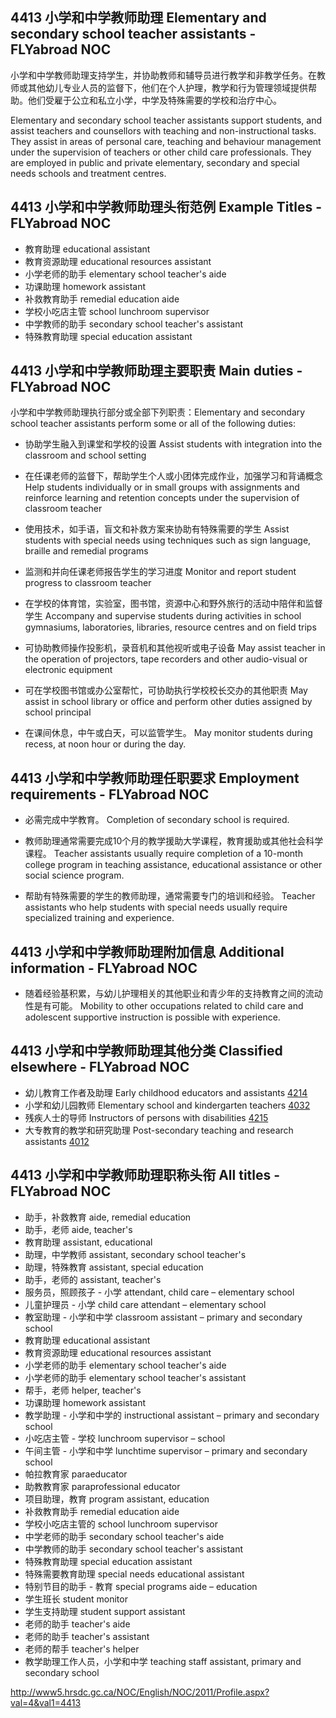 ## 4413 小学和中学教师助理 Elementary and secondary school teacher assistants - FLYabroad NOC

小学和中学教师助理支持学生，并协助教师和辅导员进行教学和非教学任务。在教师或其他幼儿专业人员的监督下，他们在个人护理，教学和行为管理领域提供帮助。他们受雇于公立和私立小学，中学及特殊需要的学校和治疗中心。

Elementary and secondary school teacher assistants support students, and assist teachers and counsellors with teaching and non-instructional tasks. They assist in areas of personal care, teaching and behaviour management under the supervision of teachers or other child care professionals. They are employed in public and private elementary, secondary and special needs schools and treatment centres.

## 4413 小学和中学教师助理头衔范例 Example Titles - FLYabroad NOC

* 教育助理 educational assistant
* 教育资源助理 educational resources assistant
* 小学老师的助手 elementary school teacher's aide
* 功课助理 homework assistant
* 补救教育助手 remedial education aide
* 学校小吃店主管 school lunchroom supervisor
* 中学教师的助手 secondary school teacher's assistant
* 特殊教育助理 special education assistant

## 4413 小学和中学教师助理主要职责 Main duties - FLYabroad NOC

小学和中学教师助理执行部分或全部下列职责：Elementary and secondary school teacher assistants perform some or all of the following duties:

* 协助学生融入到课堂和学校的设置
Assist students with integration into the classroom and school setting

* 在任课老师的监督下，帮助学生个人或小团体完成作业，加强学习和背诵概念
Help students individually or in small groups with assignments and reinforce learning and retention concepts under the supervision of classroom teacher

* 使用技术，如手语，盲文和补救方案来协助有特殊需要的学生
Assist students with special needs using techniques such as sign language, braille and remedial programs

* 监测和并向任课老师报告学生的学习进度
Monitor and report student progress to classroom teacher

* 在学校的体育馆，实验室，图书馆，资源中心和野外旅行的活动中陪伴和监督学生
Accompany and supervise students during activities in school gymnasiums, laboratories, libraries, resource centres and on field trips

* 可协助教师操作投影机，录音机和其他视听或电子设备
May assist teacher in the operation of projectors, tape recorders and other audio-visual or electronic equipment

* 可在学校图书馆或办公室帮忙，可协助执行学校校长交办的其他职责
May assist in school library or office and perform other duties assigned by school principal

* 在课间休息，中午或白天，可以监管学生。
May monitor students during recess, at noon hour or during the day.

## 4413 小学和中学教师助理任职要求 Employment requirements - FLYabroad NOC

* 必需完成中学教育。
Completion of secondary school is required.

* 教师助理通常需要完成10个月的教学援助大学课程，教育援助或其他社会科学课程。
Teacher assistants usually require completion of a 10-month college program in teaching assistance, educational assistance or other social science program.

* 帮助有特殊需要的学生的教师助理，通常需要专门的培训和经验。
Teacher assistants who help students with special needs usually require specialized training and experience.

## 4413 小学和中学教师助理附加信息 Additional information - FLYabroad NOC

* 随着经验基积累，与幼儿护理相关的其他职业和青少年的支持教育之间的流动性是有可能。
Mobility to other occupations related to child care and adolescent supportive instruction is possible with experience.

## 4413 小学和中学教师助理其他分类 Classified elsewhere - FLYabroad NOC

* 幼儿教育工作者及助理 Early childhood educators and assistants [4214](4214)
* 小学和幼儿园教师 Elementary school and kindergarten teachers [4032](4032)
* 残疾人士的导师 Instructors of persons with disabilities [4215](4215)
* 大专教育的教学和研究助理 Post-secondary teaching and research assistants [4012](4012)

## 4413 小学和中学教师助理职称头衔 All titles - FLYabroad NOC

* 助手，补救教育 aide, remedial education
* 助手，老师 aide, teacher's
* 教育助理 assistant, educational
* 助理，中学教师 assistant, secondary school teacher's
* 助理，特殊教育 assistant, special education
* 助手，老师的 assistant, teacher's
* 服务员，照顾孩子 - 小学 attendant, child care – elementary school
* 儿童护理员 - 小学 child care attendant – elementary school
* 教室助理 - 小学和中学 classroom assistant – primary and secondary school
* 教育助理 educational assistant
* 教育资源助理 educational resources assistant
* 小学老师的助手 elementary school teacher's aide
* 小学老师的助手 elementary school teacher's assistant
* 帮手，老师 helper, teacher's
* 功课助理 homework assistant
* 教学助理 - 小学和中学的 instructional assistant – primary and secondary school
* 小吃店主管 - 学校 lunchroom supervisor – school
* 午间主管 - 小学和中学 lunchtime supervisor – primary and secondary school
* 帕拉教育家 paraeducator
* 助教教育家 paraprofessional educator
* 项目助理，教育 program assistant, education
* 补救教育助手 remedial education aide
* 学校小吃店主管的 school lunchroom supervisor
* 中学老师的助手 secondary school teacher's aide
* 中学教师的助手 secondary school teacher's assistant
* 特殊教育助理 special education assistant
* 特殊需要教育助理 special needs educational assistant
* 特别节目的助手 - 教育 special programs aide – education
* 学生班长 student monitor
* 学生支持助理 student support assistant
* 老师的助手 teacher's aide
* 老师的助手 teacher's assistant
* 老师的帮手 teacher's helper
* 教学助理工作人员，小学和中学 teaching staff assistant, primary and secondary school

http://www5.hrsdc.gc.ca/NOC/English/NOC/2011/Profile.aspx?val=4&val1=4413